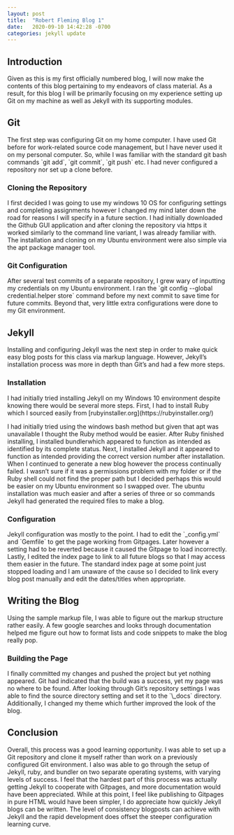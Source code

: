 ```yaml
---
layout: post
title:  "Robert Fleming Blog 1"
date:   2020-09-10 14:42:28 -0700
categories: jekyll update
---
```



<h2>Introduction</h2>
Given as this is my first officially numbered blog, I will now make the contents of this blog pertaining to my endeavors of class material. As a result, for this blog I will be primarily focusing on my experience setting up Git on my machine as well as Jekyll with its supporting modules.

<br/>
<h2>Git</h2>
The first step was configuring Git on my home computer. I have used Git before for work-related source code management, but I have never used it on my personal computer. So, while I was familiar with the standard git bash commands `git add`, `git commit`, `git push` etc. I had never configured a repository nor set up a clone before. 

<h3>Cloning the Repository</h3>
I first decided I was going to use my windows 10 OS for configuring settings and completing assignments however I changed my mind later down the road for reasons I will specify in a future section. I had initially downloaded the Github GUI application and after cloning the repository via https it worked similarly to the command line variant, I was already familiar with. The installation and cloning on my Ubuntu environment were also simple via the apt package manager tool. 

<h3>Git Configuration</h3>
After several test commits of a separate repository, I grew wary of inputting my credentials on my Ubuntu environment. I ran the `git config --global credential.helper store` command before my next commit to save time for future commits. Beyond that, very little extra configurations were done to my Git environment.

<br/>
<h2>Jekyll</h2>
Installing and configuring Jekyll was the next step in order to make quick easy blog posts for this class via markup language. However, Jekyll’s installation process was more in depth than Git’s and had a few more steps. 

<h3>Installation</h3>
I had initially tried installing Jekyll on my Windows 10 environment despite knowing there would be several more steps. First, I had to install Ruby which I sourced easily from [rubyinstaller.org](https://rubyinstaller.org/)

I had initially tried using the windows bash method but given that apt was unavailable I thought the Ruby method would be easier. After Ruby finished installing, I installed bundlerwhich appeared to function as intended as identified by its complete status. Next, I installed Jekyll and it appeared to function as intended providing the correct version number after installation. When I continued to generate a new blog however the process continually failed. I wasn’t sure if it was a permissions problem with my folder or if the Ruby shell could not find the proper path but I decided perhaps this would be easier on my Ubuntu environment so I swapped over. 
The ubuntu installation was much easier and after a series of three or so commands Jekyll had generated the required files to make a blog. 

<h3>Configuration</h3>
Jekyll configuration was mostly to the point. I had to edit the `_config.yml` and `Gemfile` to get the page working from Gitpages. Later however a setting had to be reverted because it caused the Gitpage to load incorrectly. Lastly, I edited the index page to link to all future blogs so that I may access them easier in the future. The standard index page at some point just stopped loading and I am unaware of the cause so I decided to link every blog post manually and edit the dates/titles when appropriate.

<br/>
<h2>Writing the Blog</h2>
Using the sample markup file, I was able to figure out the markup structure rather easily. A few google searches and looks through documentation helped me figure out how to format lists and code snippets to make the blog really pop.

<h3>Building the Page</h3>
I finally committed my changes and pushed the project but yet nothing appeared. Git had indicated that the build was a success, yet my page was no where to be found. After looking through Git’s repository settings I was able to find the source directory setting and set it to the `\_docs` directory. Additionally, I changed my theme which further improved the look of the blog.

<br/>
<h2>Conclusion</h2>
Overall, this process was a good learning opportunity. I was able to set up a Git repository and clone it myself rather than work on a previously configured Git environment. I also was able to go through the setup of Jekyll, ruby, and bundler on two separate operating systems, with varying levels of success. I feel that the hardest part of this process was actually getting Jekyll to cooperate with Gitpages, and more documentation would have been appreciated. While at this point, I feel like publishing to Gitpages in pure HTML would have been simpler, I do appreciate how quickly Jekyll blogs can be written. The level of consistency blogposts can achieve with Jekyll and the rapid development does offset the steeper configuration learning curve.